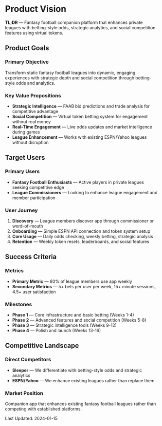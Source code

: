 # Product Vision

**TL;DR** — Fantasy football companion platform that enhances private leagues with betting-style odds, strategic analytics, and social competition features using virtual tokens.

## Product Goals

### Primary Objective
Transform static fantasy football leagues into dynamic, engaging experiences with strategic depth and social competition through betting-style odds and analytics.

### Key Value Propositions
- **Strategic Intelligence** — FAAB bid predictions and trade analysis for competitive advantage
- **Social Competition** — Virtual token betting system for engagement without real money
- **Real-Time Engagement** — Live odds updates and market intelligence during games
- **League Enhancement** — Works with existing ESPN/Yahoo leagues without disruption

## Target Users

### Primary Users
- **Fantasy Football Enthusiasts** — Active players in private leagues seeking competitive edge
- **League Commissioners** — Looking to enhance league engagement and member participation

### User Journey
1. **Discovery** — League members discover app through commissioner or word-of-mouth
2. **Onboarding** — Simple ESPN API connection and token system setup
3. **Core Usage** — Daily odds checking, weekly betting, strategic analysis
4. **Retention** — Weekly token resets, leaderboards, and social features

## Success Criteria

### Metrics
- **Primary Metric** — 80% of league members use app weekly
- **Secondary Metrics** — 5+ bets per user per week, 15+ minute sessions, 4.5+ user satisfaction

### Milestones
- **Phase 1** — Core infrastructure and basic betting (Weeks 1-4)
- **Phase 2** — Advanced features and social competition (Weeks 5-8)
- **Phase 3** — Strategic intelligence tools (Weeks 9-12)
- **Phase 4** — Polish and launch (Weeks 13-16)

## Competitive Landscape

### Direct Competitors
- **Sleeper** — We differentiate with betting-style odds and strategic analytics
- **ESPN/Yahoo** — We enhance existing leagues rather than replace them

### Market Position
Companion app that enhances existing fantasy football leagues rather than competing with established platforms.

Last Updated: 2024-01-15
